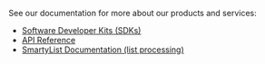 See our documentation for more about our products and services:

- [Software Developer Kits (SDKs)](https://smartystreets.com/docs/sdk)
- [API Reference](https://smartystreets.com/docs)
- [SmartyList Documentation (list processing)](https://smartystreets.com/docs/smartylist)
